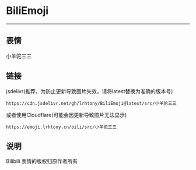 # BiliEmoji
---
## 表情
小羊驼三三
## 链接
jsdelivr(推荐，为防止更新导致图片失效，请将latest替换为准确的版本号)
```
https://cdn.jsdelivr.net/gh/lrhtony/BiliEmoji@latest/src/小羊驼三三
```
或者使用Cloudflare(可能会因更新导致图片无法显示)
```
https://emoji.lrhtony.cn/bili/src/小羊驼三三
```
## 说明
Bilibili 表情的版权归原作者所有
